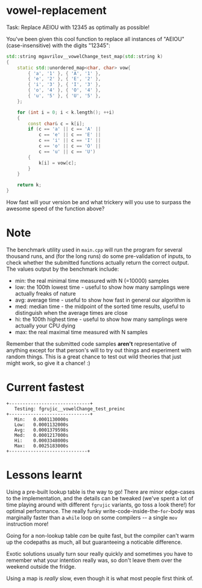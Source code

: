 # vowel-replacement

Task: Replace AEIOU with 12345 as optimally as possible!

You've been given this cool function to replace all instances of "AEIOU" (case-insensitive) with the digits "12345":

```cpp
std::string mgavrilov__vowelChange_test_map(std::string k)
{
    static std::unordered_map<char, char> vow{
        { 'a', '1' }, { 'A', '1' },
        { 'e', '2' }, { 'E', '2' },
        { 'i', '3' }, { 'I', '3' },
        { 'o', '4' }, { 'O', '4' },
        { 'u', '5' }, { 'U', '5' },
    };

    for (int i = 0; i < k.length(); ++i)
    {
        const char& c = k[i];
        if (c == 'a' || c == 'A' || 
            c == 'e' || c == 'E' || 
            c == 'i' || c == 'I' || 
            c == 'o' || c == 'O' || 
            c == 'u' || c == 'U')
        {
            k[i] = vow[c];
        }
    }

    return k;
}
```

How fast will your version be and what trickery will you use to surpass the awesome speed of the function above?

# Note

The benchmark utility used in `main.cpp` will run the program for several thousand runs, and (for the long runs) do some pre-validation of inputs, to check whether the submitted functions actually return the correct output. The values output by the benchmark include:

- min: the real minimal time measured with N (=10000) samples
- low: the 100th lowest time - useful to show how many samplings were actually freaks of nature
- avg: average time - useful to show how fast in general our algorithm is
- med: median time - the midpoint of the sorted time results, useful to distinguish when the average times are close
- hi:  the 100th highest time - useful to show how many samplings were actually your CPU dying
- max: the real maximal time measured with N samples

Remember that the submitted code samples **aren't** representative of anything except for that person's will to try out things and experiment with random things. This is a great chance to test out wild theories that just might work, so give it a chance! :)

# Current fastest

```
+------------------------------+
   Testing: fgrujic__vowelChange_test_preinc
+------------------------------+
   Min:   0.0001130000s
   Low:   0.0001132000s
   Avg:   0.0001379598s
   Med:   0.0001217000s
   Hi:    0.0003348000s
   Max:   0.0025183000s
+-----------------------------+
```

# Lessons learnt

Using a pre-built lookup table is the way to go! There are minor edge-cases to the implementation, and the details can be tweaked (we've spent a lot of time playing around with different `fgrujic` variants, go toss a look there!) for optimal performance. The really funky write-code-inside-the-`for`-body was marginally faster than a `while` loop on some compilers -- a single `mov` instruction more!

Going for a non-lookup table _can_ be quite fast, but the compiler can't warm up the codepaths as much, all but guaranteeing a noticable difference.

Exotic solutions usually turn sour really quickly and sometimes you have to remember what your intention really was, so don't leave them over the weekend outside the fridge.

Using a map is _really_ slow, even though it is what most people first think of.
